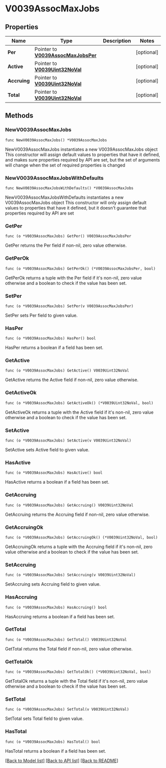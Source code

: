 # V0039AssocMaxJobs

## Properties

Name | Type | Description | Notes
------------ | ------------- | ------------- | -------------
**Per** | Pointer to [**V0039AssocMaxJobsPer**](V0039AssocMaxJobsPer.md) |  | [optional] 
**Active** | Pointer to [**V0039Uint32NoVal**](V0039Uint32NoVal.md) |  | [optional] 
**Accruing** | Pointer to [**V0039Uint32NoVal**](V0039Uint32NoVal.md) |  | [optional] 
**Total** | Pointer to [**V0039Uint32NoVal**](V0039Uint32NoVal.md) |  | [optional] 

## Methods

### NewV0039AssocMaxJobs

`func NewV0039AssocMaxJobs() *V0039AssocMaxJobs`

NewV0039AssocMaxJobs instantiates a new V0039AssocMaxJobs object
This constructor will assign default values to properties that have it defined,
and makes sure properties required by API are set, but the set of arguments
will change when the set of required properties is changed

### NewV0039AssocMaxJobsWithDefaults

`func NewV0039AssocMaxJobsWithDefaults() *V0039AssocMaxJobs`

NewV0039AssocMaxJobsWithDefaults instantiates a new V0039AssocMaxJobs object
This constructor will only assign default values to properties that have it defined,
but it doesn't guarantee that properties required by API are set

### GetPer

`func (o *V0039AssocMaxJobs) GetPer() V0039AssocMaxJobsPer`

GetPer returns the Per field if non-nil, zero value otherwise.

### GetPerOk

`func (o *V0039AssocMaxJobs) GetPerOk() (*V0039AssocMaxJobsPer, bool)`

GetPerOk returns a tuple with the Per field if it's non-nil, zero value otherwise
and a boolean to check if the value has been set.

### SetPer

`func (o *V0039AssocMaxJobs) SetPer(v V0039AssocMaxJobsPer)`

SetPer sets Per field to given value.

### HasPer

`func (o *V0039AssocMaxJobs) HasPer() bool`

HasPer returns a boolean if a field has been set.

### GetActive

`func (o *V0039AssocMaxJobs) GetActive() V0039Uint32NoVal`

GetActive returns the Active field if non-nil, zero value otherwise.

### GetActiveOk

`func (o *V0039AssocMaxJobs) GetActiveOk() (*V0039Uint32NoVal, bool)`

GetActiveOk returns a tuple with the Active field if it's non-nil, zero value otherwise
and a boolean to check if the value has been set.

### SetActive

`func (o *V0039AssocMaxJobs) SetActive(v V0039Uint32NoVal)`

SetActive sets Active field to given value.

### HasActive

`func (o *V0039AssocMaxJobs) HasActive() bool`

HasActive returns a boolean if a field has been set.

### GetAccruing

`func (o *V0039AssocMaxJobs) GetAccruing() V0039Uint32NoVal`

GetAccruing returns the Accruing field if non-nil, zero value otherwise.

### GetAccruingOk

`func (o *V0039AssocMaxJobs) GetAccruingOk() (*V0039Uint32NoVal, bool)`

GetAccruingOk returns a tuple with the Accruing field if it's non-nil, zero value otherwise
and a boolean to check if the value has been set.

### SetAccruing

`func (o *V0039AssocMaxJobs) SetAccruing(v V0039Uint32NoVal)`

SetAccruing sets Accruing field to given value.

### HasAccruing

`func (o *V0039AssocMaxJobs) HasAccruing() bool`

HasAccruing returns a boolean if a field has been set.

### GetTotal

`func (o *V0039AssocMaxJobs) GetTotal() V0039Uint32NoVal`

GetTotal returns the Total field if non-nil, zero value otherwise.

### GetTotalOk

`func (o *V0039AssocMaxJobs) GetTotalOk() (*V0039Uint32NoVal, bool)`

GetTotalOk returns a tuple with the Total field if it's non-nil, zero value otherwise
and a boolean to check if the value has been set.

### SetTotal

`func (o *V0039AssocMaxJobs) SetTotal(v V0039Uint32NoVal)`

SetTotal sets Total field to given value.

### HasTotal

`func (o *V0039AssocMaxJobs) HasTotal() bool`

HasTotal returns a boolean if a field has been set.


[[Back to Model list]](../README.md#documentation-for-models) [[Back to API list]](../README.md#documentation-for-api-endpoints) [[Back to README]](../README.md)


